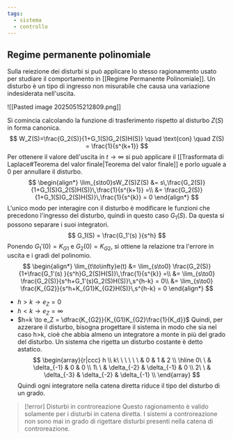 ```yaml
---
tags:
  - sistema
  - controllo
---
```

## Regime permanente polinomiale

Sulla reiezione dei disturbi si può applicare lo stesso ragionamento usato per studiare il comportamento in [[Regime Permanente Polinomiale]]. Un disturbo è un tipo di ingresso non misurabile che causa una variazione indesiderata nell'uscita.

![[Pasted image 20250515212809.png]]

Si comincia calcolando la funzione di trasferimento rispetto al disturbo $Z(S)$ in forma canonica.
$$
W_Z(S)=\frac{G_2(S)}{1+G_1(S)G_2(S)H(S)} \quad \text{con} \quad Z(S) = \frac{1}{s^{k+1}}
$$
Per ottenere il valore dell'uscita in $t\to\infty$ si può applicare il [[Trasformata di Laplace#Teorema del valor finale|Teorema del valor finale]] e porlo uguale a $0$ per annullare il disturbo.
$$
\begin{align*}
\lim_{s\to0}sW_Z(S)Z(S) &= s\,\frac{G_2(S)}{1+G_1(S)G_2(S)H(S)}\,\frac{1}{s^{k+1}} =\\
&= \frac{G_2(S)}{1+G_1(S)G_2(S)H(S)}\,\frac{1}{s^{k}} = 0
\end{align*}
$$
L'unico modo per interagire con il disturbo è modificare le funzioni che precedono l'ingresso del disturbo, quindi in questo caso $G_1(S)$. Da questa si possono separare i suoi integratori.
$$
G_1(S) = \frac{G_1'(s) }{s^h}
$$
Ponendo $G_1'(0) = K_{G1}$ e $G_2(0) = K_{G2}$, si ottiene la relazione tra l'errore in uscita e i gradi del polinomio.
$$
\begin{align*}
\lim_{t\to\infty}e(t) &= \lim_{s\to0} \frac{G_2(S)}{1+\frac{G_1'(s) }{s^h}G_2(S)H(S)}\,\frac{1}{s^{k}} =\\
&= \lim_{s\to0} \frac{G_2(S)}{s^h+G_1'(s)G_2(S)H(S)}\,s^{h-k} = 0\\
&= \lim_{s\to0} \frac{K_{G2}}{s^h+K_{G1}K_{G2}H(S)}\,s^{h-k} = 0
\end{align*}
$$
- $h>k \to e_Z = 0$
- $h<k \to e_Z = \infty$
- $h=k \to e_Z = \dfrac{K_{G2}}{K_{G1}K_{G2}\frac{1}{K_d}}$
Quindi, per azzerare il disturbo, bisogna progettare il sistema in modo che sia nel caso h>k, cioè che abbia almeno un integratore a monte in più del grado del disturbo. Un sistema che rigetta un disturbo costante è detto astatico.
$$
\begin{array}{r|ccc}
h \\ k\ \ \ \ \ \
& 0 & 1 & 2 \\ 
  \hline
0\ \ & \delta_{-1} &  0 & 0 \\ 
1\ \ & \delta_{-2} & \delta_{-1} & 0 \\ 
2\ \ & \delta_{-3} & \delta_{-2} & \delta_{-1} \\ 
\end{array} 
$$
Quindi ogni integratore nella catena diretta riduce il tipo del disturbo di un grado.

>[!error] Disturbi in controreazione
>Questo ragionamento è valido solamente per i disturbi in catena diretta. I sistemi a
controreazione non sono mai in grado di rigettare disturbi presenti nella catena di
controreazione.
